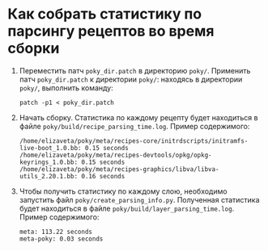 # Как собрать статистику по парсингу рецептов во время сборки

1. Переместить патч `poky_dir.patch` в директорию `poky/`. Применить патч `poky_dir.patch` к директории `poky/`:
   находясь в директории `poky/`, выполнить команду:
   ```shell
   patch -p1 < poky_dir.patch
   ```
2. Начать сборку. Статистика по каждому рецепту будет находиться в файле `poky/build/recipe_parsing_time.log`. Пример содержимого:
    ```text
    /home/elizaveta/poky/meta/recipes-core/initrdscripts/initramfs-live-boot_1.0.bb: 0.15 seconds
    /home/elizaveta/poky/meta/recipes-devtools/opkg/opkg-keyrings_1.0.bb: 0.15 seconds
    /home/elizaveta/poky/meta/recipes-graphics/libva/libva-utils_2.20.1.bb: 0.16 seconds
    ```
3. Чтобы получить статистику по каждому слою, необходимо запустить файл `poky/create_parsing_info.py`. Полученная статистика
будет находиться в файле `poky/build/layer_parsing_time.log`. Пример содержимого:
    ```text
    meta: 113.22 seconds
    meta-poky: 0.03 seconds
    ```